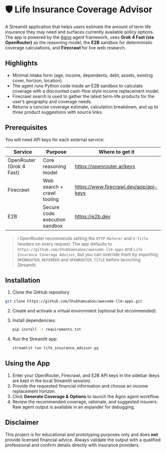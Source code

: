 # 🛡️ Life Insurance Coverage Advisor

A Streamlit application that helps users estimate the amount of term life insurance they may need and surfaces currently available policy options. The app is powered by the [Agno](https://github.com/agno-agi/agno) agent framework, uses **Grok 4 Fast (via OpenRouter)** as the reasoning model, the **E2B** sandbox for deterministic coverage calculations, and **Firecrawl** for live web research.

## Highlights
- Minimal intake form (age, income, dependents, debt, assets, existing cover, horizon, location).
- The agent runs Python code inside an E2B sandbox to calculate coverage with a discounted cash-flow style income replacement model.
- Firecrawl search is used to gather the latest term-life products for the user’s geography and coverage needs.
- Returns a concise coverage estimate, calculation breakdown, and up to three product suggestions with source links.

## Prerequisites
You will need API keys for each external service:

| Service | Purpose | Where to get it |
| --- | --- | --- |
| OpenRouter (Grok 4 Fast) | Core reasoning model | https://openrouter.ai/keys |
| Firecrawl | Web search + crawl tooling | https://www.firecrawl.dev/app/api-keys |
| E2B | Secure code execution sandbox | https://e2b.dev |

> ℹ️ OpenRouter recommends setting the `HTTP-Referer` and `X-Title` headers on every request. The app defaults to
> `https://github.com/Shubhamsaboo/awesome-llm-apps` and `Life Insurance Coverage Advisor`, but you can override them
> by exporting `OPENROUTER_REFERRER` and `OPENROUTER_TITLE` before launching Streamlit.

## Installation
1. Clone the GitHub repository

```bash
git clone https://github.com/Shubhamsaboo/awesome-llm-apps.git
```
2. Create and activate a virtual environment (optional but recommended).

3. Install dependencies:
   ```bash
   pip install -r requirements.txt
   ```
4. Run the Streamlit app:
   ```bash
   streamlit run life_insurance_advisor.py
   ```

## Using the App
1. Enter your OpenRouter, Firecrawl, and E2B API keys in the sidebar (keys are kept in the local Streamlit session).
2. Provide the requested financial information and choose an income replacement horizon.
3. Click **Generate Coverage & Options** to launch the Agno agent workflow.
4. Review the recommended coverage, rationale, and suggested insurers. Raw agent output is available in an expander for debugging.

## Disclaimer
This project is for educational and prototyping purposes only and does **not** provide licensed financial advice. Always validate the output with a qualified professional and confirm details directly with insurance providers.
